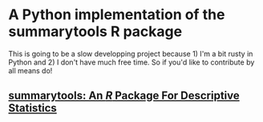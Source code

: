 # A Python implementation of the summarytools R package

This is going to be a slow developping project because 1) I'm a bit rusty in Python and 2) I don't have much free time. So if you'd like to contribute by all means do!

## [summarytools: An *R* Package For Descriptive Statistics](https://github.com/dcomtois/summarytools)
